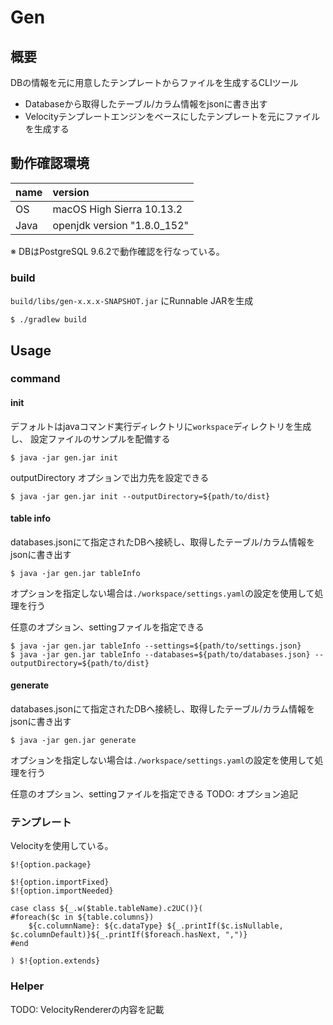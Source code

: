 # Gen

## 概要

DBの情報を元に用意したテンプレートからファイルを生成するCLIツール

- Databaseから取得したテーブル/カラム情報をjsonに書き出す
- Velocityテンプレートエンジンをベースにしたテンプレートを元にファイルを生成する

## 動作確認環境

| name | version |
| :-- | :-- |
| OS | macOS High Sierra 10.13.2 |
| Java | openjdk version "1.8.0_152" |

※ DBはPostgreSQL 9.6.2で動作確認を行なっている。

### build

`build/libs/gen-x.x.x-SNAPSHOT.jar` にRunnable JARを生成

```
$ ./gradlew build
```

## Usage

### command

#### init

デフォルトはjavaコマンド実行ディレクトリに`workspace`ディレクトリを生成し、
設定ファイルのサンプルを配備する

```
$ java -jar gen.jar init
```

outputDirectory オプションで出力先を設定できる

```
$ java -jar gen.jar init --outputDirectory=${path/to/dist}
```

#### table info

databases.jsonにて指定されたDBへ接続し、取得したテーブル/カラム情報をjsonに書き出す

```
$ java -jar gen.jar tableInfo
```

オプションを指定しない場合は`./workspace/settings.yaml`の設定を使用して処理を行う

任意のオプション、settingファイルを指定できる

```
$ java -jar gen.jar tableInfo --settings=${path/to/settings.json}
$ java -jar gen.jar tableInfo --databases=${path/to/databases.json} --outputDirectory=${path/to/dist}
```

#### generate

databases.jsonにて指定されたDBへ接続し、取得したテーブル/カラム情報をjsonに書き出す

```
$ java -jar gen.jar generate
```

オプションを指定しない場合は`./workspace/settings.yaml`の設定を使用して処理を行う

任意のオプション、settingファイルを指定できる
TODO: オプション追記

### テンプレート

Velocityを使用している。

```
$!{option.package}

$!{option.importFixed}
$!{option.importNeeded}

case class ${_.w($table.tableName).c2UC()}(
#foreach($c in ${table.columns})
    ${c.columnName}: ${c.dataType} ${_.printIf($c.isNullable, $c.columnDefault)}${_.printIf($foreach.hasNext, ",")}
#end

) $!{option.extends}
```

### Helper

TODO: VelocityRendererの内容を記載



